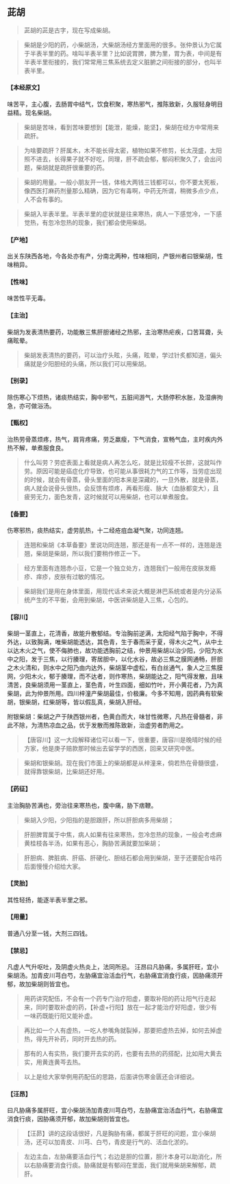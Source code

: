 ## 茈胡

> 茈胡的茈是古字，现在写成柴胡。

> 柴胡是少阳的药，小柴胡汤，大柴胡汤经方里面用的很多。张仲景认为它属于半表半里的药。啥叫半表半里？比如说胃脾，脾为里，胃为表，中间是有半表半里衔接的，我们常常用三焦系统去定义脏腑之间衔接的部分，也叫半表半里。

#### 【本经原文】
味苦平，主心腹，去肠胃中结气，饮食积聚，寒热邪气，推陈致新，久服轻身明目益精。现名柴胡。

> 柴胡是苦味，看到苦味要想到【能泄，能燥，能坚】，柴胡在经方中常用来疏肝。

> 为啥要疏肝？肝属木，木不能长得太密，植物如果不修剪，长太茂盛，太阳照不进去，长得果子就不好吃，同理，肝不疏会郁，郁闷积聚久了，会出问题，柴胡就是疏肝很重要的药。

> 柴胡的用量。一般小朋友开一钱，体格大两钱三钱都可以，你不要太死板，像西医打麻药剂量那么精确，因为它有毒啊，中药无所谓，稍微多点少点，人不会有事的。

> 柴胡入半表半里‍。半表半里的症状就是往来寒热，病人一下感觉冷，一下感觉热，有忽冷忽热的现象，我们都会使用柴胡。

#### 【产地】
出关东陕西各地，今各处亦有产，分南北两种，性味相同，产银州者曰银柴胡，性味稍异。
#### 【性味】
味苦性平无毒。
#### 【主治】
柴胡为发表清热要药，功能散三焦肝胆诸经之热邪，主治寒热疟疾，口苦耳聋，头痛眩晕。

> 柴胡发表清热的要药，可以治疗头眩，头痛，眩晕，学过针炙都知道，偏头痛就是少阳胆经的头痛，所以我们可以用柴胡。

#### 【别录】
除伤寒心下烦热，诸痰热结实，胸中邪气，五脏间游气，大肠停积水胀，及湿痹拘急，亦可做浴汤。
#### 【甄权】
治热劳骨蒸烦疼，热气，肩背疼痛，劳乏羸瘦，下气消食，宣畅气血，主时疾内外热不解，单煮服食良。

> 什么叫劳？劳症表面上看就是病人再怎么吃，就是比较瘦不长胖，这就叫作劳。原因可能是癌症化疗导致，也可能从事很耗力气的工作等，当劳症出现的时候，就会有骨蒸，骨头里面的阳本来是深藏的，一旦外散，就是骨蒸，病人就会说骨头很热，会反馈有烦疼，再看形瘦、脉大（血脉都变大），且疲劳无力，面色发青，这时候就可以用柴胡，也可以单煮服食。

#### 【备要】
伤寒邪热，痰热结实，虚劳肌热，十二经疮疽血凝气聚，功同连翘。

> 连翘和柴胡《本草备要》里说功同连翘，那还是有一点不一样的，连翘是连翘，柴胡是柴胡，所以我们要稍作修正一下。

> 经方里面有连翘赤小豆，它是一个独立处方，连翘我们一般用在皮肤发瘾疹、痒疹，皮肤有过敏的情况。

> 柴胡我们是用在身体里面，用现代话术来说大概是淋巴系统或者是内分泌系统产生的不平衡，会用到柴胡，中医讲柴胡是入三焦，心包的。

#### 【容川】
柴胡一茎直上，花清香，故能升散郁结。专治胸前逆满，太阳经气陷于胸中，不得外达，以致胸满，唯柴胡能透达，其色青，生于春而采于夏，得木火之气，从中土以达木火之气，使不侮肺也，故功能透胸前之结，仲景用柴胡以治少阳，少阳为水中之阳，发于三焦，以行腠理，寄居胆中，以化水谷，故必三焦之膜网通畅，肝胆之木火清和，则水中之阳乃由内达外，柴胡茎中虚松，有白丝通气，象人之三焦膜网，少阳木火，郁于腠理，而不达者，则作寒热，柴胡能达之，阳气得发散，且味清苦，良柴胡须用一茎直上，茎色青，叶生四面，细如竹叶，开小黄花者，乃为真柴胡，此为仲景所用。四川梓潼产柴胡最佳，价极廉。今多不知用，因药典有软柴胡，银柴胡，红柴胡等，皆以假乱真，柴胡入肝经。

附银柴胡：柴胡之产于陕西银州者，色黄白而大，味甘性微寒，凡热在骨髓者，非此不除，为清热凉血之品，优于发散而推陈致新，治虚劳者酌用之。

> 【唐容川】这一大段解释诸位可以看一下，很重要，唐容川是晚晴时候的经方家，他是庚子赔款那时候出去留学学的西医，回来又研究中医。

> 柴胡和银柴胡。现在我们市面上的柴胡都是从梓潼来，倘若热在骨髓很盛，就得靠银柴胡，比柴胡还好用。

#### 【药征】
主治胸胁苦满也，旁治往来寒热也，腹中痛，胁下痞鞭。

> 柴胡入少阳，少阳指的是胆跟肝，所以肝胆病多用柴胡；

> 肝胆脾胃属于中焦，病人如果有往来寒热，忽冷忽热的现象，一般会考虑麻黄桂枝各半汤，如果有恶心，胸胁苦满就要加柴胡；‍

> 肝胆病、脾脏病、肝癌、肝硬化、胆结石都会用到柴胡，至于还要配合啥药后面慢慢介绍给大家。

#### 【灵胎】
其性轻扬，能逐半表半里之邪。
#### 【用量】
普通八分至一钱，大剂三四钱。
#### 【禁忌】
凡虚人气升呕吐，及阴虚火热炎上，法同所忌。
汪昂曰凡胁痛，多属肝旺，宜小柴胡汤。加青皮川芎白芍，左胁痛宜治活血行气，右胁痛宜消食行痰，因胁痛须开郁，故加柴胡则皆宜也。


> 用药讲究配伍，不会有一个药专门治疗阳虚，要取补阳的药让阳气行走起来，同时要取补虚的药，【补虚+行阳】放在一起才能治疗好阳虚，很少有一味药既能行阳又能补虚。

> 再比如一个人有虚热，一吃人参嘴角就裂掉，那要把虚热去掉，如何去掉虚热，得先开补药，同时开去热的药。‍‍‍‍‍‍‍

> 那有的人有实热，我们要开去实的药，也要有去热的药搭配，比如用大黄去实，用黄连黄芩去热。

> 以上是给大家举例用药配伍的思路，后面讲伤寒金匮还会详细说。

#### 【汪昂】
曰凡胁痛多属肝旺，宜小柴胡汤加青皮川芎白芍，左胁痛宜治活血行气，右胁痛宜消食行痰，因胁痛须开郁，故加柴胡则皆宜也。

> 【汪昴】讲的这段话很好，凡是胸胁有痛，都属于肝旺的问题，宜小柴胡汤，还可以加青皮、川芎、白芍，青皮是行气的、活血化淤的。

> 左边主血，左胁痛要活血行气；右边是胆的位置，胆汁本身可以助消化，所以右胁痛要消食行痰。胁痛就是有郁闷在里面，我们就用柴胡来解郁，疏肝。